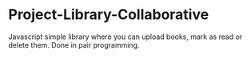 # Project-Library-Collaborative
Javascript simple library where you can upload books, mark as read or delete them. Done in pair programming.
